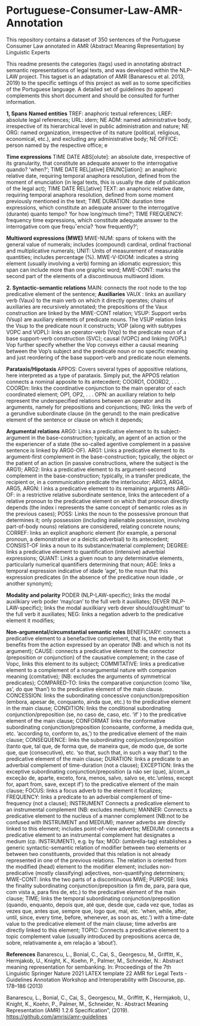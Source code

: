# Portuguese-Consumer-Law-AMR-Annotation
This repository contains a dataset of 350 sentences of the Portuguese Consumer Law annotated in AMR (Abstract Meaning Representation) by Linguistic Experts

This readme presents the categories (tags) used in annotating abstract semantic representations of legal texts, and was developed within the NLP-LAW project. This tagset is an adaptation of AMR (Banarescu et al. 2013, 2019) to the specific settings of this project as well as to some specificities of the Portuguese language. A detailed set of guidelines (to appear) complements this short document and should be consulted for further information.

**1, Spans**
**Named entities**
TREF: anaphoric textual references;
LREF: absolute legal references;
URL: idem;
NE ADM: named administrative body, irrespective of its hierarchical level in public administration and nature; 
NE ORG: named organization, irrespective of its nature (political, religious, economical, etc.), and excluding any administrative body;
NE OFFICE: person named by the respective office; e

**Time expressions**
TIME DATE ABS[olute]: an absolute date, irrespective of its granularity, that constitute an adequate answer to the interrogative quando? ‘when?’;
TIME DATE REL[ative] ENUNC[iation]: an anaphoric relative date, requiring temporal anaphora resolution, defined from the moment of enunciation (in legal texts, this is usually the date of publication of the legal act);
TIME DATE REL[ative] TEXT: an anaphoric relative date, requiring temporal anaphora resolution, defined from some moment previously mentioned in the text;
TIME DURATION: duration time expressions, which constitute an adequate answer to the interrogative (durante) quanto tempo? ‘for how long/much time?’;
TIME FREQUENCY: frequency time expressions, which constitute adequate answer to the interrogative com que frequˆencia? ‘how frequently?’;

**Multiword expressions (MWE)**
MWE-NUM: spans of tokens with the general value of numerals; includes (compound) cardinal, ordinal fractional and multiplicative numerals;
UNIT: Units of measurement of measurable quantities; includes percentage (%).
MWE-V-IDIOM: indicates a string element (usually involving a verb) forming an idiomatic expression; this span can include more than one graphic word; 
MWE-CONT: marks the second part of the elements of a discontinuous multiword idiom. 

**2. Syntactic-semantic relations**
MAIN: connects the root node to the top predicative element of the sentence;
**Auxiliaries**
VAUX : links an auxiliary verb (Vaux) to the main verb on which it directly operates; chains of auxiliaries are recursively annotated; the prepositions of the Vaux construction are linked by the MWE-CONT relation;
VSUP: Support verbs (Vsup) are auxiliary elements of predicate nouns. The VSUP relation links the Vsup to the predicate noun it constructs;
VOP (along with subtypes VOPC and VOPL):  links an operator-verb (Vop) to the predicate noun of a base support-verb construction (SVC); causal (VOPC) and linking (VOPL) Vop further specify whether the Vop conveys either a causal meaning between the Vop’s subject and the predicate noun or no specific meaning and just reordering of the base support-verb and predicate noun elements.

**Parataxis/Hipotaxis**
APPOS: Covers several types of appositive relations, here interpreted as a type of parataxis. Simply put, the APPOS relation connects a nominal apposite to its antecedent;
COORD1, COORD2, . . . COORDn: links the coordinative conjunction to the main operator of each coordinated element;
OP1, OP2, . . . OPN: an auxiliary relation to help represent the underspecified relations between an operator and its arguments, namely for prepositions and conjunctions;
ING: links the verb of a gerundive subordinate clause (in the gerund) to the main predicative element of the sentence or clause on which it depends;

**Argumental relations**
ARG0: Links a predicative element to its subject-argument in the base-construction; typically, an agent of an action or the the experiencer of a state (the so-called agentive complement in a passive sentence is linked by ARG0-OF).
ARG1: Links a predicative element to its argument-first complement in the base-construction; typically, the object or the patient of an action (in passive constructions, where the subject is the ARG1);
ARG2: links a predicative element to its argument-second complement in the base-construction; typically, in a transfer predicate, the recipient or, in a communication predicate the interlocutor;
ARG3, ARG4, ARG5, ARGN: l inks a predicative element to its remaining arguments
ARGi-OF: in a restrictive relative subordinate sentence, links the antecedent of a relative pronoun to the predicative element on which that pronoun directly depends (the index i represents the same concept of semantic roles as in the previous cases);
POSS: Links the noun to the possessive pronoun that determines it; only possession (including inalienable possession, involving part-of-body nouns) relations are considered, relating concrete nouns;
CORREF: links an explicit anaphoric element (for example, a personal pronoun, a demonstrative or a deictic adverbial) to its antecedent;
CONSIST-OF links a noun to its substance/material complement;
DEGREE: links a predicative element to quantification (intensive) adverbial expressions;
QUANT: Links a given noun to any determinative elements, particularly numerical quantifiers determining that noun;
AGE: links a temporal expression indicative of idade ‘age’, to the noun that this expression predicates (in the absence of the predicative noun idade , or another synonym);

**Modality and polarity**
PODER (NLP-LAW-specific); links the modal auxilkiary verb poder ‘may/can’ to the full verb it auxiliates;
DEVER (NLP-LAW-specific); links the modal auxilkiary verb dever should/ought/must’ to the full verb it auxiliates;
NEG: links a negation adverb to the predicative element it modifies;

**Non-argumental/circumstantial semantic roles**
BENEFICIARY:	connects a predicative element to a benefactive complement, that is, the entity that benefits from the action expressed by an operator (NB: and which is not its argument);
CAUSE: connects a predicative element to the connector (preposition or conjunction) of the causative complement; in the case of Vopc, links this element to its subject;
COMMITATIVE: links a predicative element to a complement of a nonargumental nature with companion meaning (comitative); (NB: excludes the arguments of symmetrical predicates); 
COMPARED-TO: links the comparative conjunction (como ‘like, as’, do que ‘than’) to the predicative element of the main clause. 
CONCESSION: links the subordinating concessive conjunction/preposition (embora, apesar de, conquanto, ainda que, etc.) to the predicative element in the main clause;
CONDITION: links the conditional subordinating conjunction/preposition (se, no caso de, caso, etc. ’if’ ) to the predicative element of the main clause; 
CONFORMAT	links the conformative subordinating conjunction/preposition (consoante, conforme, à medida que, etc. ’according to, conform to, as,’) to the predicative element of the main clause;
CONSEQUENCE: links the subordinating conjunction/preposition (tanto que, tal que, de forma que, de maneira que, de modo que, de sorte que, que (consecutive), etc. ‘so that, such that, in such a way that’) to the predicative element of the main clause;
DURATION: links a predicate to an adverbial complement of time-duration (not a clause); 
EXCEPTION: links the exceptive subordinating conjunction/preposition (a não ser (que), à/com_a exceção de, aparte, exceto, fora, menos, salvo, salvo se, etc.’unless, except for, apart from, save, except if’) to the predicative element of the main clause;
FOCUS: links a focus adverb to the element it focalizes;
FREQUENCY: links a predicate to an adverbial complement of time-frequency (not a clause); 
INSTRUMENT	Connects a predicative element to an instrumental complement (NB: excludes medium); 
MANNER: Connects a predicative element to the nucleus of a manner complement (NB:not to be confused with INSTRUMENT and MEDIUM); manner adverbs are directly linked to this element; includes point-of-view adverbs; 
MEDIUM: connects a predicative element to an instrumental complement hat designates a medium (cp. INSTRUMENT), e.g. by fax; 
MOD: (umbrella-tag) establishes a generic syntactic-semantic relation of modifier between two elements or between two constituents, provided that this relation is not already represented in one of the previous relations. The relation is oriented from the modified (head) element to the modifier element; includes non-predicative (mostly classifying) adjectives, non-quantifying determiners;
MWE-CONT: links the two parts of a discontinuous MWE;
PURPOSE: links the finality subordinating conjunction/preposition (a fim de, para, para que,  com vista a, para fins de, etc.) to the predicative element of the main clause;
TIME; links the temporal subordinating conjunction/preposition (quando, enquanto, depois que, até que, desde que, cada vez que, todas as vezes que, antes que, sempre que, logo que, mal, etc. ‘when, while, after, until, since, every time, before, whenever, as soon as, etc.’) with a time-date  value to the predicative element of the main clause; time adverbs are directly linked to this element;
TOPIC: Connects a predicative element to a topic complement value (usually introduced by prepositions acerca de, sobre, relativamente a, em relação a ‘about’). 


**References**
Banarescu, L., Bonial, C., Cai, S., Georgescu, M., Griffitt, K., Hermjakob, U., Knight, K., Koehn, P., Palmer, M., Schneider, N.: Abstract meaning representation for sembanking. In: Proceedings of the 7th Linguistic Springer Nature 2021 LATEX template 22 AMR for Legal Texts - Guidelines Annotation Workshop and Interoperability with Discourse, pp. 178–186 (2013) 

Banarescu, L., Bonial, C., Cai, S., Georgescu, M., Griffitt, K., Hermjakob, U., Knight, K., Koehn, P., Palmer, M., Schneider, N.: Abstract Meaning Representation (AMR) 1.2.6 Specification”, (2019). https://github.com/amrisi/amr-guidelines
